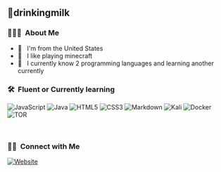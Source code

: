 
<h2> 🥛drinkingmilk</h2>

<h3> 👨🏻‍💻 &nbsp;About Me </h3>

- 🤔 &nbsp; I'm from the United States
- 🥇 &nbsp; I like playing minecraft
- 💼 &nbsp; I currently know 2 programming languages and learning another currently

<h3> 🛠 &nbsp;Fluent or Currently learning</h3>

  ![JavaScript](https://img.shields.io/badge/javascript-%23323330.svg?style=for-the-badge&logo=javascript&logoColor=%23F7DF1E)
  ![Java](https://img.shields.io/badge/java-%23ED8B00.svg?style=for-the-badge&logo=openjdk&logoColor=white)
 ![HTML5](https://img.shields.io/badge/html5-%23E34F26.svg?style=for-the-badge&logo=html5&logoColor=white)
 ![CSS3](https://img.shields.io/badge/css3-%231572B6.svg?style=for-the-badge&logo=css3&logoColor=white)
 ![Markdown](https://img.shields.io/badge/markdown-%23000000.svg?style=for-the-badge&logo=markdown&logoColor=white)
 ![Kali](https://img.shields.io/badge/Kali-268BEE?style=for-the-badge&logo=kalilinux&logoColor=white)
 ![Docker](https://img.shields.io/badge/docker-%230db7ed.svg?style=for-the-badge&logo=docker&logoColor=white)
 ![TOR](https://img.shields.io/badge/tor-%237E4798.svg?style=for-the-badge&logo=tor-project&logoColor=white)

<br>

<h3> 🤝🏻 &nbsp;Connect with Me </h3>


<a href="https://www.adityavsingh.com/"><img alt="Website" src="https://img.shields.io/badge/Discord-@obliteratingmilk-blue?style=flat-square&logo=discord"></a>
</p>

